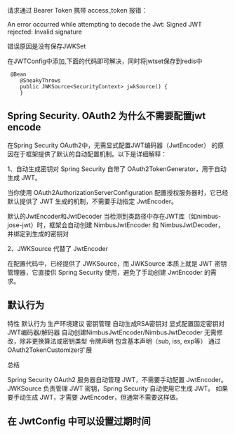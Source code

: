 

请求通过 Bearer Token 携带 access_token 报错：

An error occurred while attempting to decode the Jwt: Signed JWT rejected: Invalid signature


错误原因是没有保存JWKSet

在JWTConfig中添加,下面的代码即可解决，同时将jwtset保存到redis中
```
 @Bean 
    @SneakyThrows
    public JWKSource<SecurityContext> jwkSource() {
    }
```




## Spring Security. OAuth2 为什么不需要配置jwt encode

在Spring Security OAuth2中，无需显式配置JWT编码器（JwtEncoder） 的原因在于框架提供了默认的自动配置机制。以下是详细解释：

1、自动生成密钥对
Spring Security 自带了 OAuth2TokenGenerator<OAuth2AccessToken>，用于自动生成 JWT。

当你使用 OAuth2AuthorizationServerConfiguration 配置授权服务器时，它已经默认提供了 JWT 生成的机制，不需要手动指定 JwtEncoder。

默认的JwtEncoder和JwtDecoder
当检测到类路径中存在JWT库（如nimbus-jose-jwt）时，框架会自动创建 NimbusJwtEncoder 和 NimbusJwtDecoder，并绑定到生成的密钥对

2、JWKSource 代替了 JwtEncoder

在配置代码中，已经提供了 JWKSource，而 JWKSource 本质上就是 JWT 密钥管理器，它直接供 Spring Security 使用，避免了手动创建 JwtEncoder 的需求。


## 默认行为


特性	                默认行为	                                        生产环境建议
密钥管理          自动生成RSA密钥对	                                 显式配置固定密钥对
JWT编码器/解码器	自动创建NimbusJwtEncoder/NimbusJwtDecoder	无需修改，除非更换算法或密钥类型
令牌声明	            包含基本声明（sub, iss, exp等）          	通过OAuth2TokenCustomizer扩展


总结

Spring Security OAuth2 服务器自动管理 JWT，不需要手动配置 JwtEncoder。
JWKSource 负责管理 JWT 密钥，Spring Security 自动使用它生成 JWT。
如果要手动生成 JWT，才需要 JwtEncoder，但通常不需要这样做。


## 在 JwtConfig 中可以设置过期时间